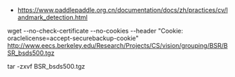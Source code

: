 




- https://www.paddlepaddle.org.cn/documentation/docs/zh/practices/cv/landmark_detection.html



wget --no-check-certificate --no-cookies --header "Cookie: oraclelicense=accept-securebackup-cookie" http://www.eecs.berkeley.edu/Research/Projects/CS/vision/grouping/BSR/BSR_bsds500.tgz



tar -zxvf BSR_bsds500.tgz








